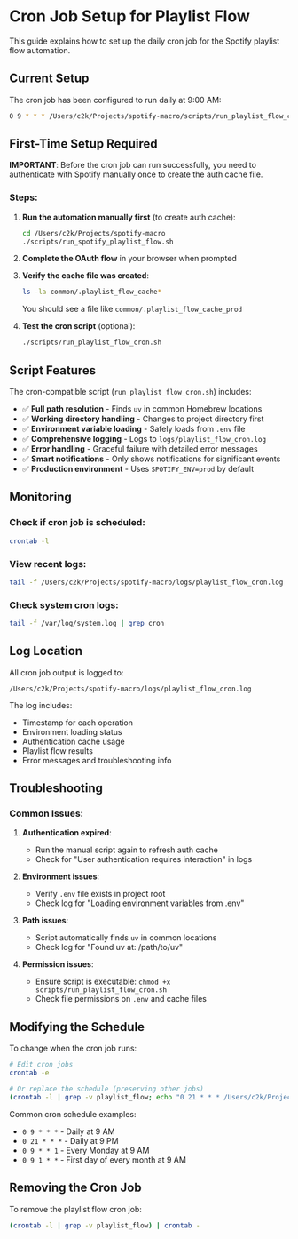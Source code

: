# Cron Job Setup for Playlist Flow

This guide explains how to set up the daily cron job for the Spotify playlist flow automation.

## Current Setup

The cron job has been configured to run daily at 9:00 AM:

```bash
0 9 * * * /Users/c2k/Projects/spotify-macro/scripts/run_playlist_flow_cron.sh
```

## First-Time Setup Required

**IMPORTANT**: Before the cron job can run successfully, you need to authenticate with Spotify manually once to create the auth cache file.

### Steps:

1. **Run the automation manually first** (to create auth cache):
   ```bash
   cd /Users/c2k/Projects/spotify-macro
   ./scripts/run_spotify_playlist_flow.sh
   ```
   
2. **Complete the OAuth flow** in your browser when prompted

3. **Verify the cache file was created**:
   ```bash
   ls -la common/.playlist_flow_cache*
   ```
   You should see a file like `common/.playlist_flow_cache_prod`

4. **Test the cron script** (optional):
   ```bash
   ./scripts/run_playlist_flow_cron.sh
   ```

## Script Features

The cron-compatible script (`run_playlist_flow_cron.sh`) includes:

- ✅ **Full path resolution** - Finds `uv` in common Homebrew locations
- ✅ **Working directory handling** - Changes to project directory first
- ✅ **Environment variable loading** - Safely loads from `.env` file
- ✅ **Comprehensive logging** - Logs to `logs/playlist_flow_cron.log`
- ✅ **Error handling** - Graceful failure with detailed error messages
- ✅ **Smart notifications** - Only shows notifications for significant events
- ✅ **Production environment** - Uses `SPOTIFY_ENV=prod` by default

## Monitoring

### Check if cron job is scheduled:
```bash
crontab -l
```

### View recent logs:
```bash
tail -f /Users/c2k/Projects/spotify-macro/logs/playlist_flow_cron.log
```

### Check system cron logs:
```bash
tail -f /var/log/system.log | grep cron
```

## Log Location

All cron job output is logged to:
```
/Users/c2k/Projects/spotify-macro/logs/playlist_flow_cron.log
```

The log includes:
- Timestamp for each operation
- Environment loading status
- Authentication cache usage
- Playlist flow results
- Error messages and troubleshooting info

## Troubleshooting

### Common Issues:

1. **Authentication expired**: 
   - Run the manual script again to refresh auth cache
   - Check for "User authentication requires interaction" in logs

2. **Environment issues**:
   - Verify `.env` file exists in project root
   - Check log for "Loading environment variables from .env"

3. **Path issues**:
   - Script automatically finds `uv` in common locations
   - Check log for "Found uv at: /path/to/uv"

4. **Permission issues**:
   - Ensure script is executable: `chmod +x scripts/run_playlist_flow_cron.sh`
   - Check file permissions on `.env` and cache files

## Modifying the Schedule

To change when the cron job runs:

```bash
# Edit cron jobs
crontab -e

# Or replace the schedule (preserving other jobs)
(crontab -l | grep -v playlist_flow; echo "0 21 * * * /Users/c2k/Projects/spotify-macro/scripts/run_playlist_flow_cron.sh") | crontab -
```

Common cron schedule examples:
- `0 9 * * *` - Daily at 9 AM
- `0 21 * * *` - Daily at 9 PM  
- `0 9 * * 1` - Every Monday at 9 AM
- `0 9 1 * *` - First day of every month at 9 AM

## Removing the Cron Job

To remove the playlist flow cron job:

```bash
(crontab -l | grep -v playlist_flow) | crontab -
```